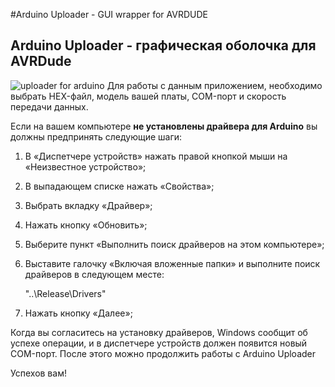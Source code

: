 #Arduino Uploader - GUI wrapper for AVRDUDE
## Arduino Uploader - графическая оболочка для AVRDude
![uploader for arduino](https://pp.vk.me/c636822/v636822357/499ff/vjXvL_3i-B4.jpg)
Для работы с данным приложением, необходимо выбрать HEX-файл, модель вашей платы, COM-порт и скорость передачи данных.

Если на вашем компьютере **не установлены драйвера для Arduino** вы должны предпринять следующие шаги:

1) В «Диспетчере устройств» нажать правой кнопкой мыши на «Неизвестное устройство»;

2) В выпадающем списке нажать «Свойства»;

3) Выбрать вкладку «Драйвер»;

4) Нажать кнопку «Обновить»;

5) Выберите пункт «Выполнить поиск драйверов на этом компьютере»;

6) Выставите галочку «Включая вложенные папки» и выполните поиск драйверов в следующем месте:

    "..\Release\Drivers"
    
7) Нажать кнопку «Далее»;

Когда вы согласитесь на установку драйверов, Windows сообщит об успехе операции, и в диспетчере устройств должен появится новый COM-порт. После этого можно продолжить работы с Arduino Uploader

Успехов вам!
